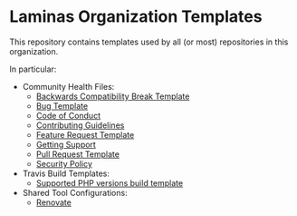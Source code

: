 # Laminas Organization Templates

This repository contains templates used by all (or most) repositories in this
organization.

In particular:

- Community Health Files:
  - [Backwards Compatibility Break Template](.github/ISSUE_TEMPLATE/BC_Break.md)
  - [Bug Template](.github/ISSUE_TEMPLATE/Bug.md)
  - [Code of Conduct](CODE_OF_CONDUCT.md)
  - [Contributing Guidelines](CONTRIBUTING.md)
  - [Feature Request Template](.github/ISSUE_TEMPLATE/Feature_Request.md)
  - [Getting Support](SUPPORT.md)
  - [Pull Request Template](.github/PULL_REQUEST_TEMPLATE.md)
  - [Security Policy](SECURITY.md)
- Travis Build Templates:
  - [Supported PHP versions build template](travis/supported.yml)
- Shared Tool Configurations:
  - [Renovate](RENOVATE.md)
